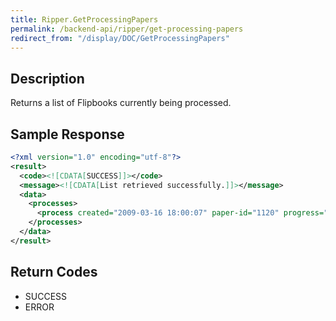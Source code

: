 ```yaml
---
title: Ripper.GetProcessingPapers
permalink: /backend-api/ripper/get-processing-papers
redirect_from: "/display/DOC/GetProcessingPapers"
---
```


## Description

Returns a list of Flipbooks currently being processed.

## Sample Response
```xml
<?xml version="1.0" encoding="utf-8"?>
<result>
  <code><![CDATA[SUCCESS]]></code>
  <message><![CDATA[List retrieved successfully.]]></message>
  <data>
    <processes>
      <process created="2009-03-16 18:00:07" paper-id="1120" progress="0" />
    </processes>
  </data>
</result>
```

## Return Codes

* SUCCESS
* ERROR